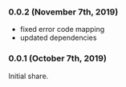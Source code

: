 ### 0.0.2 (November 7th, 2019)

- fixed error code mapping
- updated dependencies

### 0.0.1 (October 7th, 2019)

Initial share.
